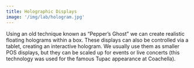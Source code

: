 ```yaml
---
title: Holographic Displays
image: '/img/lab/hologram.jpg'
---
```


Using an old technique known as “Pepper’s Ghost” we can create realistic floating holograms within a box. These displays can also be controlled via a tablet, creating an interactive hologram. We usually use them as smaller POS displays, but they can be scaled up for events or live concerts (this technology was used for the famous Tupac appearance at Coachella).
